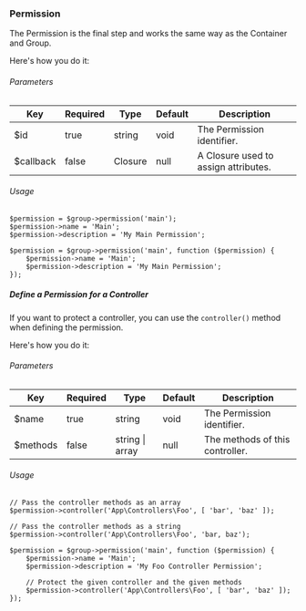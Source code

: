 ### Permission

The Permission is the final step and works the same way as the Container and Group.

Here's how you do it:

###### Parameters

<table>
    <thead>
        <th>Key</th>
        <th>Required</th>
        <th>Type</th>
        <th>Default</th>
        <th>Description</th>
    </thead>
    <tbody>
        <tr>
            <td>$id</td>
            <td>true</td>
            <td>string</td>
            <td>void</td>
            <td>The Permission identifier.</td>
        </tr>
        <tr>
            <td>$callback</td>
            <td>false</td>
            <td>Closure</td>
            <td>null</td>
            <td>A Closure used to assign attributes.</td>
        </tr>
    </tbody>
</table>

###### Usage

```
$permission = $group->permission('main');
$permission->name = 'Main';
$permission->description = 'My Main Permission';
```

```
$permission = $group->permission('main', function ($permission) {
    $permission->name = 'Main';
    $permission->description = 'My Main Permission';
});
```

##### Define a Permission for a Controller

If you want to protect a controller, you can use the `controller()` method when defining the permission.

Here's how you do it:

###### Parameters

<table>
    <thead>
        <th>Key</th>
        <th>Required</th>
        <th>Type</th>
        <th>Default</th>
        <th>Description</th>
    </thead>
    <tbody>
        <tr>
            <td>$name</td>
            <td>true</td>
            <td>string</td>
            <td>void</td>
            <td>The Permission identifier.</td>
        </tr>
        <tr>
            <td>$methods</td>
            <td>false</td>
            <td>string | array</td>
            <td>null</td>
            <td>The methods of this controller.</td>
        </tr>
    </tbody>
</table>

###### Usage

```
// Pass the controller methods as an array
$permission->controller('App\Controllers\Foo', [ 'bar', 'baz' ]);

// Pass the controller methods as a string
$permission->controller('App\Controllers\Foo', 'bar, baz');
```

```
$permission = $group->permission('main', function ($permission) {
    $permission->name = 'Main';
    $permission->description = 'My Foo Controller Permission';

    // Protect the given controller and the given methods
    $permission->controller('App\Controllers\Foo', [ 'bar', 'baz' ]);
});
```
